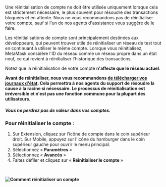Une réinitialisation de compte ne doit être utilisée uniquement lorsque cela est strictement nécessaire, le plus souvent pour résoudre des transactions bloquées et en attente. Nous ne vous recommandons pas de réinitialiser votre compte, sauf si l'un de nos agents d'assistance vous suggère de le faire.


Les réinitialisations de compte sont principalement destinées aux développeurs, qui peuvent trouver utile de réinitialiser un réseau de test tout en continuant à utiliser le même compte. Lorsque vous réinitialisez, MetaMask considère l'ID du réseau comme un réseau propre dans un état neuf, ce qui revient à réinitialiser l'historique des transactions.


Notez que la réinitialisation de votre compte **n'affecte que le réseau actuel**.


**Avant de réinitialiser, nous vous recommandons [de télécharger vos journaux d'état](https://support.metamask.io/hc/en-us/articles/360015290092). Cela permettra à nos agents du support de résoudre la cause à la racine si nécessaire. Le processus de réinitialisation est irréversible et n'est pas une fonction commune pour la plupart des utilisateurs.**


#### ***Vous ne perdrez pas de valeur dans vos comptes.***


### Pour réinitialiser le compte :


1. Sur Extension, cliquez sur l'icône de compte dans le coin supérieur droit. Sur Mobile, appuyez sur l'icône du hamburger dans le coin supérieur gauche pour ouvrir le menu principal.
2. Sélectionnez « **Paramètres** »
3. Sélectionnez « **Avancés** »
4. Faites défiler et cliquez sur « **Réinitialiser le compte** »


 


**![Comment réinitialiser un compte](https://support.metamask.io/hc/article_attachments/9186048730139/How_to_reset_an_account.gif)**

